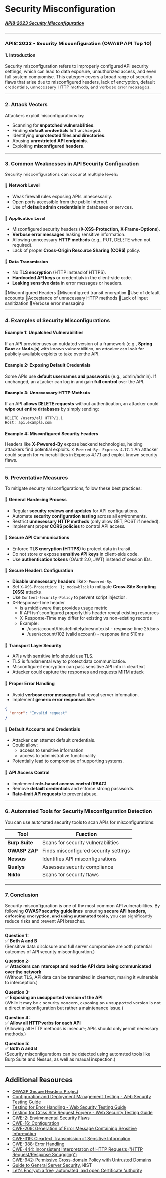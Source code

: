 # Security Misconfiguration
##### [API8:2023 Security Misconfiguration](https://university.apisec.ai/products/owasp-api-security-top-10-and-beyond/categories/2152492174)
---
### **API8:2023 - Security Misconfiguration (OWASP API Top 10)**
#### **1. Introduction**
Security misconfiguration refers to improperly configured API security settings, which can lead to data exposure, unauthorized access, and even full system compromise. This category covers a broad range of security flaws that arise due to misconfigured headers, lack of encryption, default credentials, unnecessary HTTP methods, and verbose error messages.

---
### **2. Attack Vectors**
Attackers exploit misconfigurations by:
- Scanning for **unpatched vulnerabilities**.    
- Finding **default credentials** left unchanged.    
- Identifying **unprotected files and directories**.    
- Abusing **unrestricted API endpoints**.    
- Exploiting **misconfigured headers**.    

---
### **3. Common Weaknesses in API Security Configuration**
Security misconfigurations can occur at multiple levels:
#### **🔹 Network Level**
- Weak firewall rules exposing APIs unnecessarily.    
- Open ports accessible from the public internet.    
- Use of **default admin credentials** in databases or services.    
#### **🔹 Application Level**
- Misconfigured security headers (**X-XSS-Protection, X-Frame-Options**).    
- **Verbose error messages** leaking sensitive information.    
- Allowing unnecessary **HTTP methods** (e.g., PUT, DELETE when not required).    
- Lack of proper **Cross-Origin Resource Sharing (CORS)** policy.    
#### **🔹 Data Transmission**
- No **TLS encryption** (HTTP instead of HTTPS).    
- **Hardcoded API keys** or credentials in the client-side code.    
- **Leaking sensitive data** in error messages or headers.    

🔹Misconfigured Headers
🔹Misconfigured transit encryption
🔹Use of default accounts
🔹Acceptance of unnecessary HTTP methods
🔹Lack of input sanitization
🔹Verbose error messaging

---
### **4. Examples of Security Misconfigurations**
#### **Example 1: Unpatched Vulnerabilities**
If an API provider uses an outdated version of a framework (e.g., **Spring Boot** or **Node.js**) with known vulnerabilities, an attacker can look for publicly available exploits to take over the API.

#### **Example 2: Exposing Default Credentials**
Some APIs use **default usernames and passwords** (e.g., admin/admin). If unchanged, an attacker can log in and gain **full control** over the API.

#### **Example 3: Unnecessary HTTP Methods**
If an API **allows DELETE requests** without authentication, an attacker could **wipe out entire databases** by simply sending:
```http
DELETE /users/all HTTP/1.1
Host: api.example.com
```

#### **Example 4: Misconfigured Security Headers**
Headers like **X-Powered-By** expose backend technologies, helping attackers find potential exploits.
`X-Powered-By: Express 4.17.1`
An attacker could search for vulnerabilities in Express 4.17.1 and exploit known security flaws.

---
### **5. Preventative Measures**
To mitigate security misconfigurations, follow these best practices:
#### **🔹 General Hardening Process**
- Regular **security reviews and updates** for API configurations.    
- Automate **security configuration testing** across all environments.    
- Restrict **unnecessary HTTP methods** (only allow GET, POST if needed).    
- Implement proper **CORS policies** to control API access.    
#### **🔹 Secure API Communications**
- Enforce **TLS encryption (HTTPS)** to protect data in transit.    
- Do not store or expose **sensitive API keys** in client-side code.    
- Use **authentication tokens** (OAuth 2.0, JWT) instead of session IDs.
#### **🔹 Secure Headers Configuration**
- **Disable unnecessary headers** like `X-Powered-By`.    
- Set `X-XSS-Protection: 1; mode=block` to mitigate **Cross-Site Scripting (XSS)** attacks.    
- Use `Content-Security-Policy` to prevent script injection.
- X-Response-Time header
	- is a middleware that provides usage metric
	- If API isn't configured properly this header reveal existing resources
	- X-Response-Time may differ for existing vs non-existing records
	- Example:
		- /user/account/thisdefinitelydoesnotexist - response time 25.5ms
		- /user/account/102 (valid account) -            response time 510ms
#### **🔹 Transport Layer Security**
* APIs with sensitive info should use TLS.
* TLS is fundamental way to protect data communication.
* Misconfigured encryption can pass sensitive API info in cleartext
* Attacker could capture the responses and requests MITM attack
#### **🔹 Proper Error Handling**
- Avoid **verbose error messages** that reveal server information.    
- Implement **generic error responses** like:
```json
{
  "error": "Invalid request"
}
```
#### **🔹 Default Accounts and Credentials**
* Attacker can attempt default credentials.
* Could allow:
	* access to sensitive information
	* access to administrative functionality
* Potentially lead to compromise of supporting systems.

#### **🔹 API Access Control**
- Implement **role-based access control (RBAC)**.    
- Remove **default credentials** and enforce strong passwords.    
- **Rate-limit API requests** to prevent abuse.    

---
### **6. Automated Tools for Security Misconfiguration Detection**
You can use automated security tools to scan APIs for misconfigurations:

|**Tool**|**Function**|
|---|---|
|**Burp Suite**|Scans for security vulnerabilities|
|**OWASP ZAP**|Finds misconfigured security settings|
|**Nessus**|Identifies API misconfigurations|
|**Qualys**|Assesses security compliance|
|**Nikto**|Scans for security flaws|

---

### **7. Conclusion**
Security misconfiguration is one of the most common API vulnerabilities. By following **OWASP security guidelines**, ensuring **secure API headers, enforcing encryption, and using automated tools**, you can significantly reduce risks and prevent API breaches.

---
**Question 1:**  
✅ **Both A and B**  
(Sensitive data disclosure and full server compromise are both potential outcomes of API security misconfiguration.)

**Question 2:**  
✅ **Attackers can intercept and read the API data being communicated over the network**  
(Without TLS, API data can be transmitted in cleartext, making it vulnerable to interception.)

**Question 3:**  
✅ **Exposing an unsupported version of the API**  
(While it may be a security concern, exposing an unsupported version is not a direct misconfiguration but rather a maintenance issue.)

**Question 4:**  
✅ **Allow all HTTP verbs for each API**  
(Allowing all HTTP methods is insecure; APIs should only permit necessary methods.)

**Question 5:**  
✅ **Both A and B**  
(Security misconfigurations can be detected using automated tools like Burp Suite and Nessus, as well as manual inspection.)

---
## Additional Resources
- [OWASP Secure Headers Project](https://owasp.org/www-project-secure-headers/)
- [Configuration and Deployment Management Testing - Web Security Testing Guide](https://owasp.org/www-project-web-security-testing-guide/latest/4-Web_Application_Security_Testing/02-Configuration_and_Deployment_Management_Testing/README)
- [Testing for Error Handling - Web Security Testing Guide](https://owasp.org/www-project-web-security-testing-guide/latest/4-Web_Application_Security_Testing/08-Testing_for_Error_Handling/README)
- [Testing for Cross Site Request Forgery - Web Security Testing Guide](https://owasp.org/www-project-web-security-testing-guide/latest/4-Web_Application_Security_Testing/06-Session_Management_Testing/05-Testing_for_Cross_Site_Request_Forgery)
- [CWE-2: Environmental Security Flaws](https://cwe.mitre.org/data/definitions/2.html)
- [CWE-16: Configuration](https://cwe.mitre.org/data/definitions/16.html)
- [CWE-209: Generation of Error Message Containing Sensitive Information](https://cwe.mitre.org/data/definitions/209.html)
- [CWE-319: Cleartext Transmission of Sensitive Information](https://cwe.mitre.org/data/definitions/319.html)
- [CWE-388: Error Handling](https://cwe.mitre.org/data/definitions/388.html)
- [CWE-444: Inconsistent Interpretation of HTTP Requests ('HTTP Request/Response Smuggling')](https://cwe.mitre.org/data/definitions/444.html)
- [CWE-942: Permissive Cross-domain Policy with Untrusted Domains](https://cwe.mitre.org/data/definitions/942.html)
- [Guide to General Server Security](https://csrc.nist.gov/publications/detail/sp/800-123/final), NIST
- [Let's Encrypt: a free, automated, and open Certificate Authority](https://letsencrypt.org/)